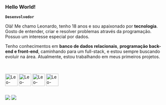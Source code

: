 ### Hello World!

**`Desenvolvedor`**

Olá! Me chamo Leonardo, tenho 18 anos e sou apaixonado por **tecnologia**. Gosto de entender, criar e resolver problemas através da programação. Possuo um interesse especial por dados.

Tenho conhecimentos em **banco de dados relacionais**, **programação back-end e front-end**, caminhando para um full-stack, e estou sempre buscando evoluir na área. Atualmente, estou trabalhando em meus primeiros projetos. 

##

<div style=display: inline_block"><br>
<img align="center" alt="Leo-Python" height="40" width="40" <img src="https://cdn.jsdelivr.net/gh/devicons/devicon@latest/icons/python/python-original.svg" /> 
<img align="center" alt="Leo-CSS" height="40" width="40" <img src="https://cdn.jsdelivr.net/gh/devicons/devicon@latest/icons/css3/css3-original.svg" />
<img align="center" alt="Leo-HTML" height="40" width="40" <img src="https://cdn.jsdelivr.net/gh/devicons/devicon@latest/icons/html5/html5-original.svg" />
<img align="center" alt="Leo-MySQL" height="40" width="40" <img src="https://cdn.jsdelivr.net/gh/devicons/devicon@latest/icons/mysql/mysql-original.svg" />

##

</a>
<a href="mailto:leonardonascferreira@gmail.com"><img src="https://img.shields.io/badge/Gmail-D14836?style=for-the-badge&logo=gmail&logoColor=white" target="_blank"></a>
<a href"https://www.linkedin.com/in/leonardonascferreira/" target="_blank"><img src="https://img.shields.io/badge/-Linkedin-%230077B5?style=for-the-badge&logo=linkedin&logoColor=white"></a>

